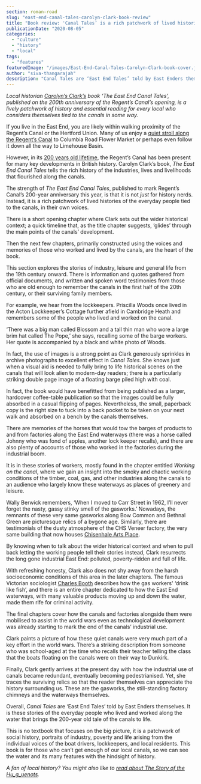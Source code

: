 ```yaml
---
section: roman-road
slug: "east-end-canal-tales-carolyn-clark-book-review"
title: "Book review: 'Canal Tales’ is a rich patchwork of lived histories"
publicationDate: "2020-08-05"
categories: 
  - "culture"
  - "history"
  - "local"
tags: 
  - "features"
featuredImage: "/images/East-End-Canal-Tales-Carolyn-Clark-book-cover.jpg"
author: "siva-thangarajah"
description: "Canal Tales are ‘East End Tales’ told by East Enders themselves. It is these stories of the everyday people who lived and worked along the water that brings the 200-year old tale of the canals to life."
---
```


_Local historian_ [_Carolyn’s Clark’s_](https://romanroadlondon.com/carolyn-clark-east-london-historian-interview/) _book ‘The East End Canal Tales’, published on the 200th anniversary of the Regent’s Canal’s opening, is a lively patchwork of history and essential reading for every local who considers themselves tied to the canals in some way._ 

If you live in the East End, you are likely within walking proximity of the Regent’s Canal or the Hertford Union. Many of us enjoy a [quiet stroll along the Regent’s Canal](https://romanroadlondon.com/regents-canal-what-to-see-do-guide/) to Columbia Road Flower Market or perhaps even follow it down all the way to Limehouse Basin.

However, in its [200 years old lifetime](https://romanroadlondon.com/history-regents-canal-200-year-anniversary/), the Regent’s Canal has been present for many key developments in British history. Carolyn Clark’s book, _The East End Canal Tales_ tells the rich history of the industries, lives and livelihoods that flourished along the canals.

The strength of _The East End Canal Tales_, published to mark Regent’s Canal’s 200-year anniversary this year, is that it is not _just_ for history nerds. Instead, it is a rich patchwork of lived histories of the everyday people tied to the canals, in their own voices. 

There is a short opening chapter where Clark sets out the wider historical context; a quick timeline that, as the title chapter suggests, ‘glides’ through the main points of the canals’ development.

Then the next few chapters, primarily constructed using the voices and memories of those who worked and lived by the canals, are the heart of the book. 

This section explores the stories of industry, leisure and general life from the 19th century onward. There is information and quotes gathered from official documents, and written and spoken word testimonies from those who are old enough to remember the canals in the first half of the 20th century, or their surviving family members. 

For example, we hear from the lockkeepers. Priscilla Woods once lived in the Acton Lockkeeper’s Cottage further afield in Cambridge Heath and remembers some of the people who lived and worked on the canal. 

‘There was a big man called Blossom and a tall thin man who wore a large brim hat called The Pope,’ she says, recalling some of the barge workers. Her quote is accompanied by a black and white photo of Woods. 

In fact, the use of images is a strong point as Clark generously sprinkles in archive photographs to excellent effect in _Canal Tales._ She knows just when a visual aid is needed to fully bring to life historical scenes on the canals that will look alien to modern-day readers; there is a particularly striking double page image of a floating barge piled high with coal. 

In fact, the book would have benefitted from being published as a larger, hardcover coffee-table publication so that the images could be fully absorbed in a casual flipping of pages. Nevertheless, the small, paperback copy is the right size to tuck into a back pocket to be taken on your next walk and absorbed on a bench by the canals themselves. 

There are memories of the horses that would tow the barges of products to and from factories along the East End waterways (there was a horse called Johnny who was fond of apples, another lock keeper recalls), and there are also plenty of accounts of those who worked in the factories during the industrial boom. 

It is in these stories of workers, mostly found in the chapter entitled _Working on the canal_, where we gain an insight into the smoky and chaotic working conditions of the timber, coal, gas, and other industries along the canals to an audience who largely know these waterways as places of greenery and leisure. 

Wally Berwick remembers, ‘When I moved to Carr Street in 1962, I’ll never forget the nasty, gassy stinky smell of the gasworks.’ Nowadays, the remnants of these very same gasworks along Bow Common and Bethnal Green are picturesque relics of a bygone age. Similarly, there are testimonials of the dusty atmosphere of the CHS Veneer factory, the very same building that now houses [Chisenhale Arts Place](https://romanroadlondon.com/chisenhale-art-place-bow/). 

By knowing when to talk about the wider historical context and when to pull back letting the working people tell their stories instead, Clark resurrects the long gone industrial East End: polluted, poverty-ridden and full of life. 

With refreshing honesty, Clark also does not shy away from the harsh socioeconomic conditions of this area in the later chapters. The famous Victorian sociologist [Charles Booth](https://romanroadlondon.com/charles-booth-poverty-maps/) describes how the gas workers' ‘drink like fish’, and there is an entire chapter dedicated to how the East End waterways, with many valuable products moving up and down the water, made them rife for criminal activity. 

The final chapters cover how the canals and factories alongside them were mobilised to assist in the world wars even as technological development was already starting to mark the end of the canals’ industrial use. 

Clark paints a picture of how these quiet canals were very much part of a key effort in the world wars. There’s a striking description from someone who was school-aged at the time who recalls their teacher telling the class that the boats floating on the canals were on their way to Dunkirk. 

Finally, Clark gently arrives at the present day with how the industrial use of canals became redundant, eventually becoming pedestrianised. Yet, she traces the surviving relics so that the reader themselves can appreciate the history surrounding us. These are the gasworks, the still-standing factory chimneys and the waterways themselves. 

Overall, _Canal Tales_ are ‘East End Tales’ told by East Enders themselves. It is these stories of the everyday people who lived and worked along the water that brings the 200-year old tale of the canals to life. 

This is no textbook that focuses on the big picture, it is a patchwork of social history, portraits of industry, poverty and life arising from the individual voices of the boat drivers, lockkeepers, and local residents. This book is for those who can’t get enough of our local canals, so we can see the water and its many features with the hindsight of history. 

_A fan of local history? You might also like to_ [_read about The Story of the Hu_g_uenots_](https://romanroadlondon.com/the-story-of-the-huguenots-joyce-hampton-book-review/)_._
